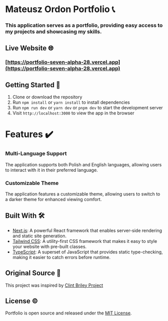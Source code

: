 # **Mateusz Ordon Portfolio** :telephone_receiver:

### This application serves as a portfolio, providing easy access to my projects and showcasing my skills.

## **Live Website** :globe_with_meridians:

### [https://portfolio-seven-alpha-28.vercel.app](https://portfolio-seven-alpha-28.vercel.app)

## **Getting Started** :rocket:

1. Clone or download the repository
2. Run `npm install` or `yarn install` to install dependencies
3. Run `npm run dev` or `yarn dev` or `pnpm dev` to start the development server
4. Visit `http://localhost:3000` to view the app in the browser

# **Features** :heavy_check_mark:

### Multi-Language Support

The application supports both Polish and English languages, allowing users to interact with it in their preferred language.

### Customizable Theme

The application features a customizable theme, allowing users to switch to a darker theme for enhanced viewing comfort.

## Built With :hammer_and_wrench:

- [Next.js](https://nextjs.org/): A powerful React framework that enables server-side rendering and static site generation.
- [Tailwind CSS](https://tailwindcss.com/): A utility-first CSS framework that makes it easy to style your website with pre-built classes.
- [TypeScript](https://www.typescriptlang.org/): A superset of JavaScript that provides static type-checking, making it easier to catch errors before runtime.

## Original Source :compass:

This project was inspired by [Clint Briley Project](https://github.com/fireclint/portfolio-nextjs)

## License :copyright:

Portfolio is open source and released under the [MIT License](https://opensource.org/licenses/MIT).
